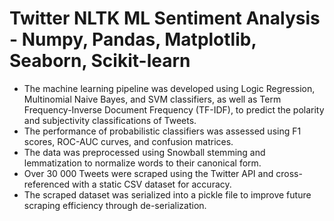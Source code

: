# Twitter NLTK ML Sentiment Analysis - Numpy, Pandas, Matplotlib, Seaborn, Scikit-learn
* The machine learning pipeline was developed using Logic Regression, Multinomial Naive Bayes, and SVM classifiers, as well as Term Frequency-Inverse Document Frequency (TF-IDF), to predict the polarity and subjectivity classifications of Tweets. 
* The performance of probabilistic classifiers was assessed using F1 scores, ROC-AUC curves, and confusion matrices. 
* The data was preprocessed using Snowball stemming and lemmatization to normalize words to their canonical form. 
* Over 30 000 Tweets were scraped using the Twitter API and cross-referenced with a static CSV dataset for accuracy. 
* The scraped dataset was serialized into a pickle file to improve future scraping efficiency through de-serialization.

